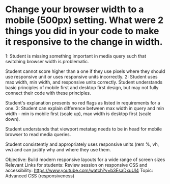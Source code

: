 # Change your browser width to a mobile (500px) setting.  What were 2 things you did in your code to make it responsive to the change in width.

1: Student is missing something important in media query such that switching browser width is problematic. 

Student cannot score higher than a one if they use pixels where they should use responsive unit or uses responsive units incorrectly. 
2: Student uses max width, min width, and responsive units correctly. Student understands basic principles of mobile first and desktop first design, but may not fully connect their code with these principles. 

Student's explanation presents no red flags as listed in requirements for a one. 
3: Student can explain difference between max width in query and min width - min is mobile first (scale up), max width is desktop first (scale down). 

Student understands that viewport metatag needs to be in head for mobile browser to read media queries.

Student consistently and appropriately uses responsive units (rem %, vh, vw) and can justify why and where they use them. 

Objective: Build modern responsive layouts for a wide range of screen sizes
Relevant Links for students: Review session on responsive CSS and accessibility: https://www.youtube.com/watch?v=b3EsaDxuUl4
Topic: Advanced CSS (responsiveness)
